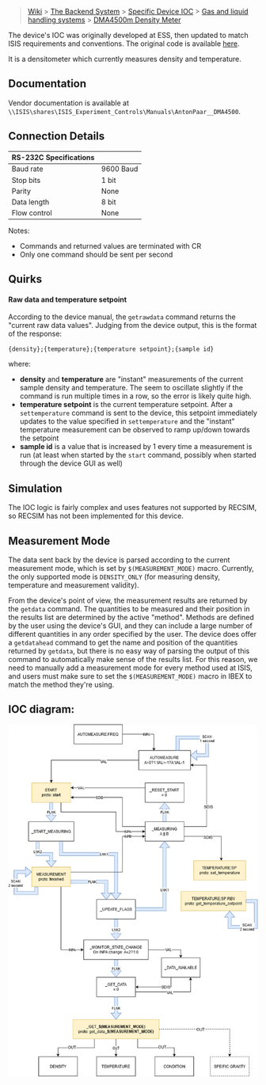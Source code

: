 > [Wiki](Home) > [The Backend System](The-Backend-System) > [Specific Device IOC](Specific-Device-IOC) > [Gas and liquid handling systems](Gas-And-Liquid-Handling-Systems) > [DMA4500m Density Meter](DMA4500m-Density-Meter)

The device's IOC was originally developed at ESS, then updated to match ISIS requirements and conventions. The original code is available [here]( https://bitbucket.org/europeanspallationsource/m-epics-dma4500m/src/master/).

It is a densitometer which currently measures density and temperature.

## Documentation
Vendor documentation is available at `\\ISIS\shares\ISIS_Experiment_Controls\Manuals\AntonPaar__DMA4500`.

## Connection Details
  
|      RS-232C Specifications  |   |
|---------------|------------------|
|     Baud rate | 9600 Baud        |
|     Stop bits | 1 bit            |
|        Parity | None             |
|   Data length | 8 bit            |
|  Flow control | None             |

Notes:
 - Commands and returned values are terminated with CR
 - Only one command should be sent per second

## Quirks
#### Raw data and temperature setpoint
According to the device manual, the `getrawdata` command returns the "current raw data values". Judging from the device output, this is the format of the response:
```
{density};{temperature};{temperature setpoint};{sample id}
```
where:
- **density** and **temperature** are "instant" measurements of the current sample density and temperature. The seem to oscillate slightly if the command is run multiple times in a row, so the error is likely quite high.
- **temperature setpoint** is the current temperature setpoint. After a `settemperature` command is sent to the device, this setpoint immediately updates to the value specified in `settemperature` and the "instant" temperature measurement can be observed to ramp up/down towards the setpoint
- **sample id** is a value that is increased by 1 every time a measurement is run (at least when started by the `start` command, possibly when started through the device GUI as well)

## Simulation
The IOC logic is fairly complex and uses features not supported by RECSIM, so RECSIM has not been implemented for this device.

## Measurement Mode
The data sent back by the device is parsed according to the current measurement mode, which is set by `$(MEASUREMENT_MODE)` macro. Currently, the only supported mode is `DENSITY_ONLY` (for measuring density, temperature and measurement validity).

From the device's point of view, the measurement results are returned by the `getdata` command. The quantities to be measured and their position in the results list are determined by the active "method". Methods are defined by the user using the device's GUI, and they can include a large number of different quantities in any order specified by the user. The device does offer a `getdatahead` command to get the name and position of the quantities returned by `getdata`, but there is no easy way of parsing the output of this command to automatically make sense of the results list. For this reason, we need to manually add a measurement mode for every method used at ISIS, and users must make sure to set the `$(MEASUREMENT_MODE)` macro in IBEX to match the method they're using.

## IOC diagram:
![Diagram of DMA4500M IOC](https://github.com/ISISComputingGroup/ibex_developers_manual/blob/master/images/dma4500m_ioc_diagram.png)


